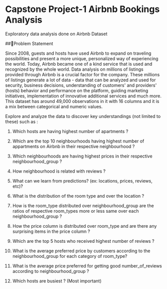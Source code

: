 # Capstone Project-1 Airbnb Bookings Analysis
Exploratory data analysis done on Airbnb Dataset

##📝Problem Statement

Since 2008, guests and hosts have used Airbnb to expand on traveling possibilities and present a more unique, personalized way of experiencing the world. Today, Airbnb became one of a kind service that is used and recognized by the whole world. Data analysis on millions of listings provided through Airbnb is a crucial factor for the company. These millions of listings generate a lot of data - data that can be analyzed and used for security, business decisions, understanding of customers' and providers' (hosts) behavior and performance on the platform, guiding marketing initiatives, implementation of innovative additional services and much more.
This dataset has around 49,000 observations in it with 16 columns and it is a mix between categorical and numeric values.

Explore and analyze the data to discover key understandings (not limited to these) such as :

1) Which hosts are having highest number of apartments ?

2) Which are the top 10 neighbourhoods having highest number of appartments on Airbnb in their respective neighbourhood ?

3) Which neighbourhoods are having highest prices in their respective neighbourhood_group ?

4) How neighbourhood is related with reviews ?

5) What can we learn from predictions? (ex: locations, prices, reviews, etc)?

6) What is the distribution of the room type and over the location ?

7) How is the room_type distributed over neighbourhood_group are the ratios of respective room_types more or less same over each neighbourhood_group ?

8) How the price column is distributed over room_type and are there any surprising items in the price column ?

9) Which are the top 5 hosts who received highest number of reviews ?

10) What is the average preferred price by customers according to the neighbourhood_group for each category of room_type?

11) What is the average price preferred for getting good number_of_reviews according to neighbourhood_group ?

12) Which hosts are busiest ? (Most important)
